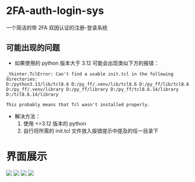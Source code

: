 # 2FA-auth-login-sys
一个简洁的带 2FA 双因认证的注册-登录系统
## 可能出现的问题
- 如果使用的 python 版本大于 3.12 可能会出现类似下方的报错：
```
_tkinter.TclError: Can't find a usable init.tcl in the following directories:
D:/python3.13/lib/tcl8.6 D:/py_ff/.venv/lib/tcl8.6 D:/py_ff/lib/tcl8.6 D:/py_ff/.venv/library D:/py_ff/library D:/py_ff/tcl8.6.14/library D:/tcl8.6.14/library

This probably means that Tcl wasn't installed properly.
```
- 解决方法：
  1. 使用 <=3.12 版本的 python
  2. 自行将所需的 init.tcl 文件放入报错提示中提及的任一目录下
# 界面展示
![](./image/1)
![](./image/2)
![](./image/3)
![](./image/4)
